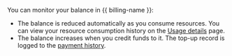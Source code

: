 You can monitor your balance in {{ billing-name }}:
- The balance is reduced automatically as you consume resources. You can view your resource consumption history on the [Usage details](../operations/check-charges.md) page.
- The balance increases when you credit funds to it. The top-up record is logged to the [payment history](../operations/check-bill-history.md).


